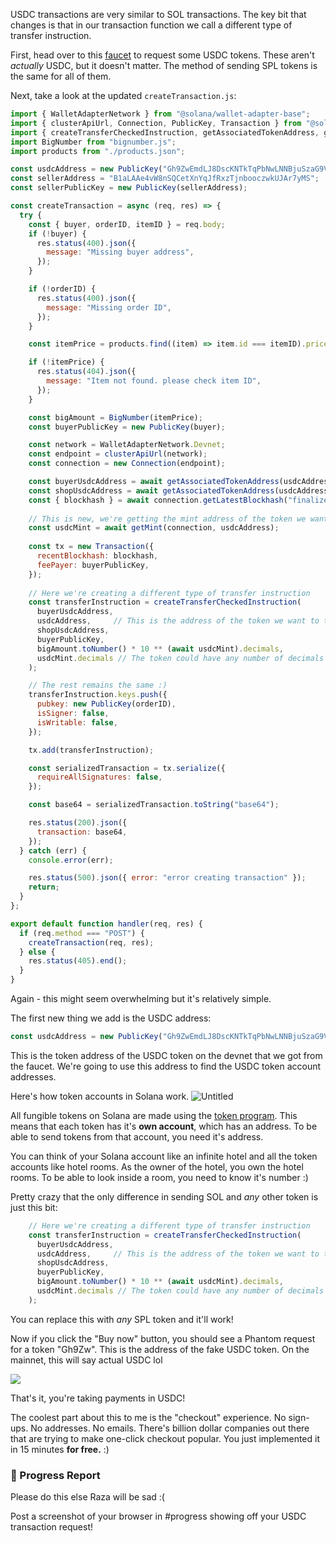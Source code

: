 USDC transactions are very similar to SOL transactions. The key bit that changes is that in our transaction function we call a different type of transfer instruction. 

First, head over to this [faucet](https://spl-token-faucet.com/?token-name=USDC) to request some USDC tokens. These aren't *actually* USDC, but it doesn't matter. The method of sending SPL tokens is the same for all of them.

Next, take a look at the updated `createTransaction.js`:
```jsx
import { WalletAdapterNetwork } from "@solana/wallet-adapter-base";
import { clusterApiUrl, Connection, PublicKey, Transaction } from "@solana/web3.js";
import { createTransferCheckedInstruction, getAssociatedTokenAddress, getMint } from "@solana/spl-token";
import BigNumber from "bignumber.js";
import products from "./products.json";

const usdcAddress = new PublicKey("Gh9ZwEmdLJ8DscKNTkTqPbNwLNNBjuSzaG9Vp2KGtKJr");
const sellerAddress = "B1aLAAe4vW8nSQCetXnYqJfRxzTjnbooczwkUJAr7yMS";
const sellerPublicKey = new PublicKey(sellerAddress);

const createTransaction = async (req, res) => {
  try {
    const { buyer, orderID, itemID } = req.body;
    if (!buyer) {
      res.status(400).json({
        message: "Missing buyer address",
      });
    }

    if (!orderID) {
      res.status(400).json({
        message: "Missing order ID",
      });
    }

    const itemPrice = products.find((item) => item.id === itemID).price;

    if (!itemPrice) {
      res.status(404).json({
        message: "Item not found. please check item ID",
      });
    }

    const bigAmount = BigNumber(itemPrice);
    const buyerPublicKey = new PublicKey(buyer);

    const network = WalletAdapterNetwork.Devnet;
    const endpoint = clusterApiUrl(network);
    const connection = new Connection(endpoint);

    const buyerUsdcAddress = await getAssociatedTokenAddress(usdcAddress, buyerPublicKey);
    const shopUsdcAddress = await getAssociatedTokenAddress(usdcAddress, sellerPublicKey);
    const { blockhash } = await connection.getLatestBlockhash("finalized");
    
    // This is new, we're getting the mint address of the token we want to transfer
    const usdcMint = await getMint(connection, usdcAddress);
    
    const tx = new Transaction({
      recentBlockhash: blockhash,
      feePayer: buyerPublicKey,
    });
    
    // Here we're creating a different type of transfer instruction
    const transferInstruction = createTransferCheckedInstruction(
      buyerUsdcAddress, 
      usdcAddress,     // This is the address of the token we want to transfer
      shopUsdcAddress, 
      buyerPublicKey, 
      bigAmount.toNumber() * 10 ** (await usdcMint).decimals, 
      usdcMint.decimals // The token could have any number of decimals
    );

    // The rest remains the same :)
    transferInstruction.keys.push({
      pubkey: new PublicKey(orderID),
      isSigner: false,
      isWritable: false,
    });

    tx.add(transferInstruction);

    const serializedTransaction = tx.serialize({
      requireAllSignatures: false,
    });

    const base64 = serializedTransaction.toString("base64");

    res.status(200).json({
      transaction: base64,
    });
  } catch (err) {
    console.error(err);

    res.status(500).json({ error: "error creating transaction" });
    return;
  }
};

export default function handler(req, res) {
  if (req.method === "POST") {
    createTransaction(req, res);
  } else {
    res.status(405).end();
  }
}
```
Again - this might seem overwhelming but it's relatively simple. 

The first new thing we add is the USDC address:
```jsx
const usdcAddress = new PublicKey("Gh9ZwEmdLJ8DscKNTkTqPbNwLNNBjuSzaG9Vp2KGtKJr");
```

This is the token address of the USDC token on the devnet that we got from the faucet. We're going to use this address to find the USDC token account addresses.

Here's how token accounts in Solana work. 
![Untitled](https://i.imgur.com/8T8BFGL.png)

All fungible tokens on Solana are made using the [token program](https://spl.solana.com/token). This means that each token has it's **own account**, which has an address. To be able to send tokens from that account, you need it's address. 

You can think of your Solana account like an infinite hotel and all the token accounts like hotel rooms. As the owner of the hotel, you own the hotel rooms. To be able to look inside a room, you need to know it's number :)

Pretty crazy that the only difference in sending SOL and *any* other token is just this bit:
```jsx
    // Here we're creating a different type of transfer instruction
    const transferInstruction = createTransferCheckedInstruction(
      buyerUsdcAddress, 
      usdcAddress,     // This is the address of the token we want to transfer
      shopUsdcAddress, 
      buyerPublicKey, 
      bigAmount.toNumber() * 10 ** (await usdcMint).decimals, 
      usdcMint.decimals // The token could have any number of decimals
    );
```

You can replace this with *any* SPL token and it'll work!

Now if you click the "Buy now" button, you should see a Phantom request for a token "Gh9Zw". This is the address of the fake USDC token. On the mainnet, this will say actual USDC lol

![](https://hackmd.io/_uploads/ryaoth9P9.png)

That's it, you're taking payments in USDC!  

The coolest part about this to me is the "checkout" experience. No sign-ups. No addresses. No emails. There's billion dollar companies out there that are trying to make one-click checkout popular. You just implemented it in 15 minutes **for free.** :)

### 🚨 Progress Report
Please do this else Raza will be sad :(

Post a screenshot of your browser in #progress showing off your USDC transaction request!
